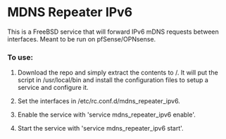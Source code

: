 # MDNS Repeater IPv6

This is a FreeBSD service that will forward IPv6 mDNS requests between interfaces.  Meant to be run on pfSense/OPNsense.

### To use: 

1. Download the repo and simply extract the contents to /. It will put the script in /usr/local/bin and install the configuration files to setup a service and configure it.

2. Set the interfaces in /etc/rc.conf.d/mdns_repeater_ipv6.

3. Enable the service with 'service mdns_repeater_ipv6 enable'.

4. Start the service with 'service mdns_repeater_ipv6 start'.

